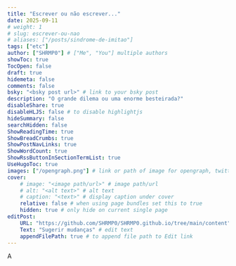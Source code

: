 ```yaml
---
title: "Escrever ou não escrever..."
date: 2025-09-11
# weight: 1
# slug: escrever-ou-nao
# aliases: ["/posts/sindrome-de-imitao"]
tags: ["etc"]
author: ["SHRMP0"] # ["Me", "You"] multiple authors
showToc: true
TocOpen: false
draft: true
hidemeta: false
comments: false
bsky: "<bsky post url>" # link to your bsky post
description: "O grande dilema ou uma enorme besteirada?"
disableShare: true
disableHLJS: false # to disable highlightjs
hideSummary: false
searchHidden: false
ShowReadingTime: true
ShowBreadCrumbs: true
ShowPostNavLinks: true
ShowWordCount: true
ShowRssButtonInSectionTermList: true
UseHugoToc: true
images: ["/opengraph.png"] # link or path of image for opengraph, twitter-cards
cover:
    # image: "<image path/url>" # image path/url
    # alt: "<alt text>" # alt text
    # caption: "<text>" # display caption under cover
    relative: false # when using page bundles set this to true
    hidden: true # only hide on current single page
editPost:
    URL: "https://github.com/SHRMP0/SHRMP0.github.io/tree/main/content"
    Text: "Sugerir mudanças" # edit text
    appendFilePath: true # to append file path to Edit link
---
```


A
